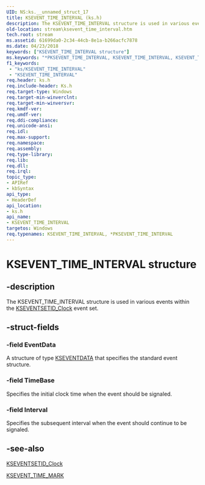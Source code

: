 ```yaml
---
UID: NS:ks.__unnamed_struct_17
title: KSEVENT_TIME_INTERVAL (ks.h)
description: The KSEVENT_TIME_INTERVAL structure is used in various events within the KSEVENTSETID_Clock event set.
old-location: stream\ksevent_time_interval.htm
tech.root: stream
ms.assetid: 61699da0-2c34-44cb-8e1a-b266acfc7878
ms.date: 04/23/2018
keywords: ["KSEVENT_TIME_INTERVAL structure"]
ms.keywords: "*PKSEVENT_TIME_INTERVAL, KSEVENT_TIME_INTERVAL, KSEVENT_TIME_INTERVAL structure [Streaming Media Devices], PKSEVENT_TIME_INTERVAL, PKSEVENT_TIME_INTERVAL structure pointer [Streaming Media Devices], ks-struct_690ec7fd-ea7c-4a47-8351-779aa2cf8e2c.xml, ks/KSEVENT_TIME_INTERVAL, ks/PKSEVENT_TIME_INTERVAL, stream.ksevent_time_interval"
f1_keywords:
 - "ks/KSEVENT_TIME_INTERVAL"
 - "KSEVENT_TIME_INTERVAL"
req.header: ks.h
req.include-header: Ks.h
req.target-type: Windows
req.target-min-winverclnt: 
req.target-min-winversvr: 
req.kmdf-ver: 
req.umdf-ver: 
req.ddi-compliance: 
req.unicode-ansi: 
req.idl: 
req.max-support: 
req.namespace: 
req.assembly: 
req.type-library: 
req.lib: 
req.dll: 
req.irql: 
topic_type:
- APIRef
- kbSyntax
api_type:
- HeaderDef
api_location:
- ks.h
api_name:
- KSEVENT_TIME_INTERVAL
targetos: Windows
req.typenames: KSEVENT_TIME_INTERVAL, *PKSEVENT_TIME_INTERVAL
---
```


# KSEVENT_TIME_INTERVAL structure


## -description


The KSEVENT_TIME_INTERVAL structure is used in various events within the <a href="https://docs.microsoft.com/windows-hardware/drivers/stream/kseventsetid-clock">KSEVENTSETID_Clock</a> event set. 


## -struct-fields




### -field EventData

A structure of type <a href="https://docs.microsoft.com/windows-hardware/drivers/ddi/ks/ns-ks-kseventdata">KSEVENTDATA</a> that specifies the standard event structure.


### -field TimeBase

Specifies the initial clock time when the event should be signaled.


### -field Interval

Specifies the subsequent interval when the event should continue to be signaled.


## -see-also




<a href="https://docs.microsoft.com/windows-hardware/drivers/stream/kseventsetid-clock">KSEVENTSETID_Clock</a>



<a href="https://docs.microsoft.com/windows-hardware/drivers/ddi/ks/ns-ks-ksevent_time_mark">KSEVENT_TIME_MARK</a>
 

 

